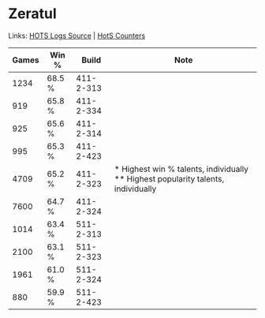 # Zeratul

Links: [HOTS Logs Source](https://www.hotslogs.com/Sitewide/HeroDetails?Hero=Zeratul) | [HotS Counters](http://hotscounters.com/#/hero/Zeratul)

Games  | Win %  | Build     | Note
-----  | -----  | -----     | ----
1234   | 68.5 % | 411-2-313 | 
919    | 65.8 % | 411-2-334 | 
925    | 65.6 % | 411-2-314 | 
995    | 65.3 % | 411-2-423 | 
4709   | 65.2 % | 411-2-323 | * Highest win % talents, individually ** Highest popularity talents, individually
7600   | 64.7 % | 411-2-324 | 
1014   | 63.4 % | 511-2-313 | 
2100   | 63.1 % | 511-2-323 | 
1961   | 61.0 % | 511-2-324 | 
880    | 59.9 % | 511-2-423 | 
